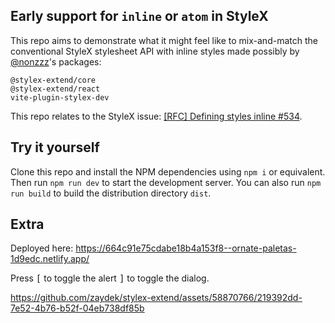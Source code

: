 ## Early support for `inline` or `atom` in StyleX

This repo aims to demonstrate what it might feel like to mix-and-match the conventional StyleX stylesheet API with inline styles made possibly by [@nonzzz](https://github.com/nonzzz)'s packages:

```
@stylex-extend/core
@stylex-extend/react
vite-plugin-stylex-dev
```

This repo relates to the StyleX issue: [[RFC] Defining styles inline #534](https://github.com/facebook/stylex/issues/534).

## Try it yourself

Clone this repo and install the NPM dependencies using `npm i` or equivalent. Then run `npm run dev` to start the development server. You can also run `npm run build` to build the distribution directory `dist`. 

## Extra

Deployed here: https://664c91e75cdabe18b4a153f8--ornate-paletas-1d9edc.netlify.app/

Press <kbd>\[</kbd> to toggle the alert <kbd>\]</kbd> to toggle the dialog.

https://github.com/zaydek/stylex-extend/assets/58870766/219392dd-7e52-4b76-b52f-04eb738df85b

